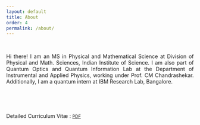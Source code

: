 ```yaml
---
layout: default
title: About
order: 4
permalink: /about/
---
```


&nbsp;

<div style="text-align: justify">

Hi there! I am an MS in Physical and Mathematical Science at Division of Physical and Math. Sciences, Indian Institute of Science. I am also part of Quantum Optics and Quantum Information Lab at the Department of Instrumental and Applied Physics, working under Prof. CM Chandrashekar. Additionally, I am a quantum intern at IBM Research Lab, Bangalore.
</div> <br>


&nbsp;

Detailed Curriculum Vit&aelig; : <a href="/CV/Curriculum Vitae.pdf" target="_blank" rel="noopener noreferrer">
<i class="ai ai-cv"></i> <small> PDF </small> </a>

<!-- <h3>Education</h3>

<div style="display: flex;">
  <div style="flex-basis: 25%;">07/2023 - Present <br>
  06/2018 - 06/2021
  </div>
  <div style="flex-basis: 75%;">Masters in Physics, Indian Institute of Science, Bangalore, India.<br>
  Bachelors in Physics, Banaras Hindu University, Varanasi, India.
  </div>
</div> -->

<!-- &nbsp; -->

<!-- <h3>Activities</h3>

<div style="display: flex;">
  <div style="flex-basis: 20%;">2020 - Present
  </div>
  <div style="flex-basis: 45%;">Contributor on Physics Stack Exchange
  </div>
  <div style="flex-basis: 35%;">
    &nbsp; &nbsp;<a href="https://stackexchange.com/users/16277143/young-kindaichi">
        <img src="https://stackexchange.com/users/flair/16277143.png" width="208" height="58" alt="profile for Young Kindaichi on Stack Exchange, a network of free, community-driven Q&amp;A sites" title="profile for Young Kindaichi on Stack Exchange, a network of free, community-driven Q&amp;A sites" />
    </a>
  </div>
</div> -->
